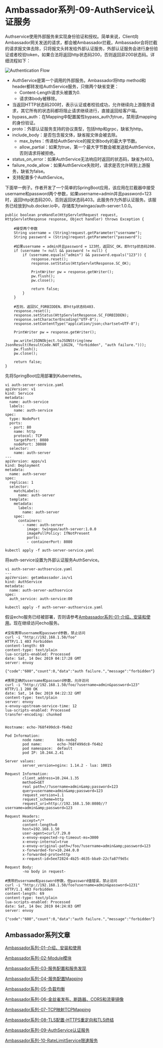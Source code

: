 # Ambassador系列-09-AuthService认证服务

Authservice使用外部服务来实现身份验证和授权。简单来说，Client向Ambassador网关发送的请求，都会被Ambassador拦截，Ambassador会将拦截的请求报文体去除，只将报文头转发给外部认证服务，外部认证服务会进行身份验证或者校验token，如果合法将返回http状态码200，否则返回非200状态码。详细流程如下：

![Authentication Flow](images/auth-flow.png)

- AuthService是第一个调用的外部服务。Ambassador将http method和header都转发给AuthService服务，只做两个缺省变更：
	- Content-Length请求头被置为0.
	- 请求体body被移除。
- 当返回HTTP状态码200时，表示认证或者校验成功，允许继续向上游服务请求，其它所有的状态码都将阻止请求继续进行，直接返回给客户端。
- bypass_auth：在Mapping中配置属性bypass_auth为true，禁用该mapping的身份验证。
- proto：外部认证服务支持的协议类型，包括http和grpc，缺省为http。
- include_body：是否包含报文体，缺省报文体会被去除。
	- max_bytes：传递给AuthService的报文体body的最大字节数。
	- allow_partial：如果为true，第一个最大字节数会被发送给AuthService，否则请求将被拒绝。
- status_on_error：如果AuthService无法响应时返回的状态码，缺省为403。
- failure_node_allow：如果AuthService失败时，请求是否允许转到上游服务，缺省为false。
- 支持配置多个AuthService。

下面举一例子。作者开发了一个简单的SpringBoot应用，该应用在拦截器中接受username和password两个参数，如果username=admin并且password=123时，返回http状态码200，否则返回状态码403。此服务作为外部认证服务。该服务已经放到hub.docker.io中，存储库为twingao/auth-server:1.0.0。

    public boolean preHandle(HttpServletRequest request, HttpServletResponse response, Object handler) throws Exception {
        
        #接受两个参数
        String username = (String)request.getParameter("username");
        String password = (String)request.getParameter("password");
    	
        #如果username = admin并且password = 123时，返回SC_OK，即http状态码200.
        if (username != null && password != null) {
            if (username.equals("admin") && password.equals("123")) {
                response.reset();
                response.setStatus(HttpServletResponse.SC_OK);
    	
                PrintWriter pw = response.getWriter();
                pw.flush();
                pw.close();
    			
                return false;
            }
        }
    	
        #否则，返回SC_FORBIDDEN，即http状态码403.
        response.reset();
        response.setStatus(HttpServletResponse.SC_FORBIDDEN);
        response.setCharacterEncoding("UTF-8");
        response.setContentType("applcation/json;chartset=UTF-8");

        PrintWriter pw = response.getWriter();
		
        pw.write(JSONObject.toJSONString(new JsonResult(ResultCode.NOT_LOGIN, "forbidden", "auth failure.")));
        pw.flush();
        pw.close();
    	
        return false;
    }

先将SpringBoot应用部署到Kubernetes。

	vi auth-server-service.yaml
	apiVersion: v1
	kind: Service
	metadata:
	  name: auth-service
	  labels: 
	    name: auth-service
	spec:
	  type: NodePort
	  ports:
	  - port: 80
	    name: http
	    protocol: TCP
	    targetPort: 8080
	    nodePort: 38080
	  selector:
	    name: auth-server
	---
	apiVersion: apps/v1
	kind: Deployment
	metadata:
	  name: auth-server
	spec:
	  replicas: 1
	  selector:
	    matchLabels:
	      name: auth-server
	  template:
	    metadata:
	      labels: 
	        name: auth-server
	    spec:
	      containers:
	        - name: auth-server
	          image: twingao/auth-server:1.0.0
	          imagePullPolicy: IfNotPresent
	          ports:
	          - containerPort: 8080
	
	kubectl apply -f auth-server-service.yaml

将auth-service设置为外部认证服务AuthService。

	vi auth-server-authservice.yaml
	---
	apiVersion: getambassador.io/v1
	kind: AuthService
	metadata:
	  name: auth-server-authservice
	spec:
	  auth_service: auth-service:80
	
	kubectl apply -f auth-server-authservice.yaml

假设echo服务已经被部署，否则请参考[Ambassador系列-01-介绍、安装和使用](01-installation-introduction.md)。现在继续访问echo服务。

	#没有携带username和password参数，禁止访问
	curl -i "http://192.168.1.50/foo"
	HTTP/1.1 403 Forbidden
	content-length: 69
	content-type: text/plain
	lua-scripts-enabled: Processed
	date: Sat, 14 Dec 2019 04:17:28 GMT
	server: envoy
	
	{"code":"600","count":0,"data":"auth failure.","message":"forbidden"}
	
	#携带正确的username和password参数，允许访问
	curl -i "http://192.168.1.50/foo/?username=admin&password=123"
	HTTP/1.1 200 OK
	date: Sat, 14 Dec 2019 04:22:32 GMT
	content-type: text/plain
	server: envoy
	x-envoy-upstream-service-time: 12
	lua-scripts-enabled: Processed
	transfer-encoding: chunked
	
	
	Hostname: echo-768f499dc8-f64b2
	
	Pod Information:
	        node name:      k8s-node2
	        pod name:       echo-768f499dc8-f64b2
	        pod namespace:  default
	        pod IP: 10.244.2.41
	
	Server values:
	        server_version=nginx: 1.14.2 - lua: 10015
	
	Request Information:
	        client_address=10.244.1.35
	        method=GET
	        real path=//?username=admin&amp;password=123
	        query=username=admin&amp;password=123
	        request_version=1.1
	        request_scheme=http
	        request_uri=http://192.168.1.50:8080//?username=admin&amp;password=123
	
	Request Headers:
	        accept=*/*
	        content-length=0
	        host=192.168.1.50
	        user-agent=curl/7.29.0
	        x-envoy-expected-rq-timeout-ms=3000
	        x-envoy-internal=true
	        x-envoy-original-path=/foo/?username=admin&amp;password=123
	        x-forwarded-for=10.244.0.0
	        x-forwarded-proto=http
	        x-request-id=5ee72824-4b25-4635-bba9-22cfa87f9d5c
	
	Request Body:
	        -no body in request-
	
	#携带的username和password参数，但password值错误，禁止访问
	curl -i "http://192.168.1.50/foo?username=admin&password=1231"
	HTTP/1.1 403 Forbidden
	content-length: 69
	content-type: text/plain
	lua-scripts-enabled: Processed
	date: Sat, 14 Dec 2019 04:24:03 GMT
	server: envoy
	
	{"code":"600","count":0,"data":"auth failure.","message":"forbidden"}

## Ambassador系列文章

[Ambassador系列-01-介绍、安装和使用](01-installation-introduction.md)

[Ambassador系列-02-Module模块](02-module.md)

[Ambassador系列-03-服务配置和服务发现](03-service-configuration-discovery.md)

[Ambassador系列-04-服务配置Mapping](04-service-mapping.md)

[Ambassador系列-05-负载均衡](05-load-balance.md) 

[Ambassador系列-06-金丝雀发布、断路器、CORS和流量镜像](06-other-feature.md)

[Ambassador系列-07-TCP映射TCPMapping](07-tcpmapping.md)

[Ambassador系列-08-TLS配置-HTTPS重定向和TLS终结](08-tlscontext.md)

[Ambassador系列-09-AuthService认证服务](09-authservice.md)

[Ambassador系列-10-RateLimitService限速服务](10-ratelimitservice.md)
